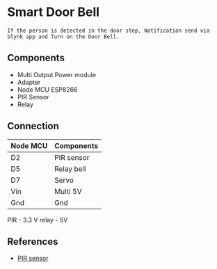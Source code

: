 # Smart Door Bell

    If the person is detected in the door step, Notification send via blynk app and Turn on the Door Bell.

## Components

- Multi Output Power module
- Adapter
- Node MCU ESP8266
- PIR Sensor
- Relay

## Connection

| Node MCU | Components |
| -------- | ---------- |
| D2       | PIR sensor |
| D5       | Relay bell |
| D7       | Servo      |
| Vin      | Multi 5V   |
| Gnd      | Gnd        |

PIR - 3.3 V
relay - 5V

## References

- [PIR sensor](https://www.electronicwings.com/sensors-modules/pir-sensor)
